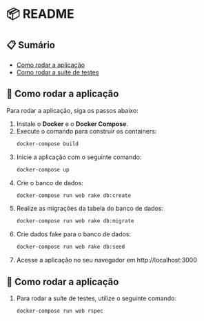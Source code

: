 # 📦 README

## 📋 Sumário

- [Como rodar a aplicação](#como-rodar-a-aplicação)
- [Como rodar a suíte de testes](#como-rodar-a-suíte-de-testes)

## 🚀 Como rodar a aplicação

Para rodar a aplicação, siga os passos abaixo:

1. Instale o **Docker** e o **Docker Compose**.
2. Execute o comando para construir os containers:
   ```bash
   docker-compose build
   ```
3. Inicie a aplicação com o seguinte comando:
   ```bash
   docker-compose up
   ```
4. Crie o banco de dados:
   ```bash
   docker-compose run web rake db:create
   ```
5. Realize as migrações da tabela do banco de dados:
   ```bash
   docker-compose run web rake db:migrate
   ```
6. Crie dados fake para o banco de dados:
   ```bash
   docker-compose run web rake db:seed
   ```
7. Acesse a aplicação no seu navegador em http://localhost:3000

## 🧪 Como rodar a aplicação

1. Para rodar a suíte de testes, utilize o seguinte comando:
   ```bash
   docker-compose run web rspec
   ```
